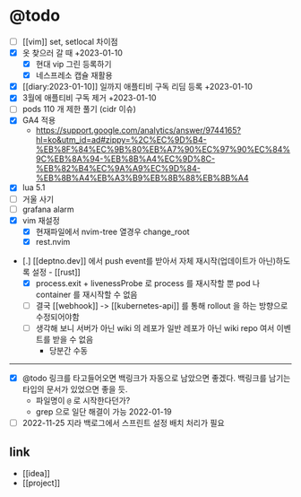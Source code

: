 # @todo

- [ ] [[vim]] set, setlocal 차이점
- [X] 옷 찾으러 갈 때 +2023-01-10 
  - [X] 현대 vip 그린 등록하기
  - [X] 네스프레소 캡슐 재활용
- [X] [[diary:2023-01-10]] 일까지 애플티비 구독 리딤 등록 +2023-01-10 
- [X] 3월에 애플티비 구독 제거 +2023-01-10 
- [ ] pods 110 개 제한 풀기 (cidr 이슈)
- [X] GA4 적용
  + https://support.google.com/analytics/answer/9744165?hl=ko&utm_id=ad#zippy=%2C%EC%9D%B4-%EB%8F%84%EC%9B%80%EB%A7%90%EC%97%90%EC%84%9C%EB%8A%94-%EB%8B%A4%EC%9D%8C-%EB%82%B4%EC%9A%A9%EC%9D%84-%EB%8B%A4%EB%A3%B9%EB%8B%88%EB%8B%A4
- [X] lua 5.1
- [ ] 거울 사기
- [ ] grafana alarm
- [X] vim 재설정
  - [X] 현재파일에서 nvim-tree 열경우 change_root
  - [X] rest.nvim
- [.] [[deptno.dev]] 에서 push event를 받아서 자체 재시작(업데이트가 아닌)하도록 설정 - [[rust]]
  - [X] process.exit + livenessProbe 로 process 를 재시작할 뿐 pod 나 container 를 재시작할 수 없음
  - [ ] 결국 [[webhook]] -> [[kubernetes-api]] 를 통해 rollout 을 하는 방향으로 수정되어야함
  - [ ] 생각해 보니 서버가 아닌 wiki 의 레포가 일반 레포가 아닌 wiki repo 여서 이벤트를 받을 수 없음
    - 당분간 수동

---

- [X] @todo 링크를 타고들어오면 백링크가 자동으로 남았으면 좋겠다. 백링크를 남기는 타입의 문서가 있었으면 좋을 듯.  
  - 파일명이 `@` 로 시작한다던가?
  - grep 으로 일단 해결이 가능 2022-01-19 
- [ ] 2022-11-25 지라 백로그에서 스프린트 설정 배치 처리가 필요

## link 
- [[idea]]
- [[project]]
